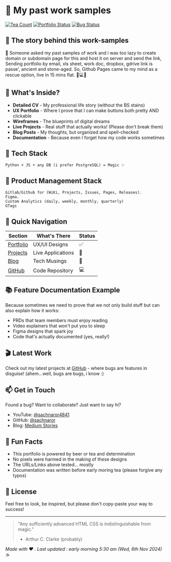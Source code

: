 # 🚀 My past work samples

[![Tea Count](https://img.shields.io/badge/Coffee%20Consumed-∞-brown)](https://buymeacoffee.com)
[![Portfolio Status](https://img.shields.io/badge/Portfolio%20Status-Growing-green)](https://github.com/sachnaror)
[![Bug Status](https://img.shields.io/badge/Bugs-Probably%20Some-yellow)](https://github.com/sachnaror)

## 👋 The story behind this work-samples

🚀 Someone asked my past samples of work and i was too lazy to create domain or  subdomain page for this and host it on server and send the link, Sending portfolio by email, xls sheet, work doc, dropbox, gdrive link is passe', ancient and stone-aged. So, Github Pages came to my mind as a rescue option, live in 15 mins flat. 🎨💻✨

## 🎨 What's Inside?

- **Detailed CV** - My professional life story (without the BS stains)
- **UX Portfolio** - Where I prove that I can make buttons both pretty AND clickable
- **Wireframes** - The blueprints of digital dreams
- **Live Projects** - Real stuff that actually works! (Please don't break them)
- **Blog Posts** - My thoughts, but organized and spell-checked
- **Documentation** - Because even I forget how my code works sometimes

## 🔧 Tech Stack

```
Python + JS + any DB (i prefer PostgreSQL) = Magic ✨
```

## 🔧 Product Management Stack
```
Gitlab/Github for (WiKi, Projects, Issues, Pages, Releases).
Figma.
Custom Analytics (daily, weekly, monthly, quarterly)
GTags
```


## 🎯 Quick Navigation

| Section | What's There | Status |
|---------|-------------|---------|
| [Portfolio](t.ly/svtMq) | UX/UI Designs | ✅ |
| [Projects](goibibo.com) | Live Applications | 🚀 |
| [Blog](https://medium.com/me/stories/public) | Tech Musings | 📝 |
| [GitHub](https://github.com/sachnaror) | Code Repository | 💻 |

## 📚 Feature Documentation Example

Because sometimes we need to prove that we not only build stuff but can also explain how it works:
- PRDs that team members must enjoy reading
- Video explainers that won't put you to sleep
- Figma designs that spark joy
- Code that's actually documented (yes, really!)

## 🎬 Latest Work

Check out my latest projects at [GitHub](https://github.com/sachnaror) - where bugs are features in disguise! (ahem...well, bugs are bugs, i know :)

## 📫 Get in Touch

Found a bug? Want to collaborate? Just want to say hi?
- YouTube: [@sachnaror4841](https://www.youtube.com/@sachnaror4841/videos)
- GitHub: [@sachnaror](https://github.com/sachnaror)
- Blog: [Medium Stories](https://medium.com/me/stories/public)

## 🎉 Fun Facts

- This portfolio is powered by beer or tea and determination
- No pixels were harmed in the making of these designs
- The URLs/Links above tested... mostly
- Documentation was written before early moring tea (please forgive any typos)

## 📜 License

Feel free to look, be inspired, but please don't copy-paste your way to success!

---

> "Any sufficiently advanced HTML CSS is indistinguishable from magic."
> - Arthur C. Clarke (probably)

*Made with ❤️ . Last updated : early morning 5:30 am  (Wed, 6th Nov 2024) ☕*
